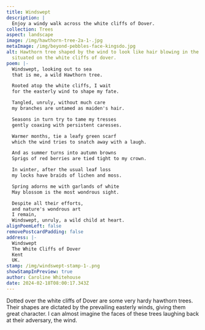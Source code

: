 ```yaml
---
title: Windswept
description: |
  Enjoy a windy walk across the white cliffs of Dover.
collection: Trees
aspect: landscape
image: /img/hawthorn-tree-2a-1-.jpg
metaImage: /img/beyond-pebbles-face-kingsdo.jpg
alt: Hawthorn tree shaped by the wind to look like hair blowing in the wind,
  situated on the white cliffs of dover.
poem: |-
  Windswept, looking out to sea
  that is me, a wild Hawthorn tree.

  Rooted atop the white cliffs, I wait
  for the easterly wind to shape my fate.

  Tangled, unruly, without much care
  my branches are untamed as maiden's hair.

  Seasons in turn try to tame my tresses
  gently coaxing with persistent caresses.

  Warmer months, tie a leafy green scarf
  which the wind tries to snatch away with a laugh.

  And as summer turns into autumn browns
  Sprigs of red berries are tied tight to my crown. 

  In winter, after the usual leaf loss
  my locks have braids of lichen and moss.

  Spring adorns me with garlands of white
  May blossom is the most wondrous sight.

  Despite all their efforts, 
  and nature's wondrous art
  I remain,
  Windswept, unruly, a wild child at heart.
alignPoemLeft: false
removePostcardPadding: false
address: |-
  Windswept
  The White Cliffs of Dover
  Kent
  UK.
stamp: /img/windswept-stamp-1-.png
showStampInPreview: true
author: Caroline Whitehouse
date: 2024-02-18T08:00:17.343Z
---
```

Dotted over the white cliffs of Dover are some very hardy hawthorn trees. Their shapes are dictated by the prevailing easterly winds, giving them great character. I can almost imagine the faces of these trees laughing back at their adversary, the wind.